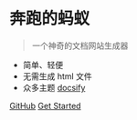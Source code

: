 # 奔跑的蚂蚁

> 一个神奇的文档网站生成器
- 简单、轻便
- 无需生成 html 文件
- 众多主题  [docsify](https://docsify.js.org/#/zh-cn)

[GitHub](https://github.com/rency)
[Get Started](README.md)


<!-- 背景色 
![color](#f0f0f0)
-->